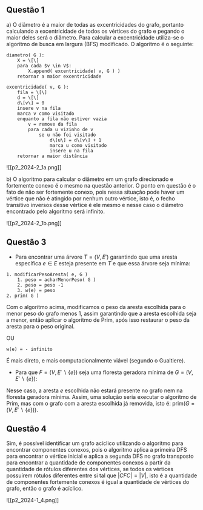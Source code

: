 ## Questão 1

a) O diâmetro é a maior de todas as excentricidades do grafo, portanto calculando a excentricidade de todos os vértices do grafo e pegando o maior deles será o diâmetro. Para calcular a excentricidade utiliza-se o algoritmo de busca em largura (BFS) modificado. O algoritmo é o seguinte:

```
diametro( G ):
	X = \[\]
	para cada $v \in V$:
		X.append( excentricidade( v, G ) )
	retornar a maior excentricidade

excentricidade( v, G ):
	fila = \[\]
	d = \[\]
	d\[v\] = 0
	insere v na fila
	marca v como visitado
	enquanto a fila não estiver vazia
		v = remove da fila
		para cada u vizinho de v
			se u não foi visitado
				d\[u\] = d\[v\] + 1
				marca u como visitado
				insere u na fila
	retornar a maior distância 
```

![[p2_2024-2_1a.png]]

b) O algoritmo para calcular o diâmetro em um grafo direcionado e fortemente conexo é o mesmo na questão anterior. O ponto em questão é o fato de não ser fortemente conexo, pois nessa situação pode haver um vértice que não é atingido por nenhum outro vértice, isto é, o fecho transitivo inversos desse vértice é ele mesmo e nesse caso o diâmetro encontrado pelo algoritmo será infinito.

![[p2_2024-2_1b.png]]
## Questão 3

- Para encontrar uma árvore $T = (V, E')$ garantindo que uma aresta específica $e \in E$ esteja presente em $T$ e que essa árvore seja mínima:

```
1. modificarPesoAresta( e, G )
	1. peso = acharMenorPeso( G )
	2. peso = peso -1
	3. w(e) = peso
2. prim( G )
```

Com o algoritmo acima, modificamos o peso da aresta escolhida para o menor peso do grafo menos 1, assim garantindo que a aresta escolhida seja a menor, então aplicar o algoritmo de Prim, após isso restaurar o peso da aresta para o peso original.

OU

```
w(e) = - infinito
```

É mais direto, e mais computacionalmente viável (segundo o Gualtiere).

- Para que $F = (V, E' \ \backslash \ \{e\})$ seja uma floresta geradora mínima de $G = (V, E' \ \backslash \ \{e\})$:

Nesse caso, a aresta $e$ escolhida não estará presente no grafo nem na floresta geradora mínima. Assim, uma solução seria executar o algoritmo de Prim, mas com o grafo com a aresta escolhida já removida, isto é: $\text{prim}(G=(V,E' \ \backslash \ \{e\}))$.

## Questão 4

Sim, é possível identificar um grafo acíclico utilizando o algoritmo para encontrar componentes conexos, pois o algoritmo aplica a primeira DFS para encontrar o vértice inicial e aplica a segunda DFS no grafo transposto para encontrar a quantidade de componentes conexos a partir da quantidade de rótulos diferentes dos vértices, se todos os vértices possuírem rótulos diferentes entre si tal que $|CFC| = |V|$, isto é a quantidade de componentes fortemente conexos é igual a quantidade de vértices do grafo, então o grafo é acíclico.

![[p2_2024-1_4.png]]